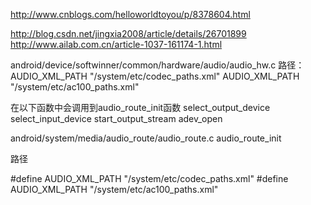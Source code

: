 http://www.cnblogs.com/helloworldtoyou/p/8378604.html

http://blog.csdn.net/jingxia2008/article/details/26701899
http://www.ailab.com.cn/article-1037-161174-1.html


android/device/softwinner/common/hardware/audio/audio_hw.c
路径：AUDIO_XML_PATH "/system/etc/codec_paths.xml"
 AUDIO_XML_PATH "/system/etc/ac100_paths.xml"

在以下函数中会调用到audio_route_init函数
select_output_device 
select_input_device
start_output_stream 
adev_open 

android/system/media/audio_route/audio_route.c
audio_route_init

路径

#define AUDIO_XML_PATH "/system/etc/codec_paths.xml"
#define AUDIO_XML_PATH "/system/etc/ac100_paths.xml"